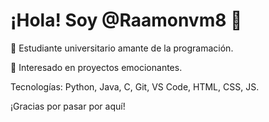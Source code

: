 # ¡Hola! Soy @Raamonvm8 👋

🌱 Estudiante universitario amante de la programación.

💼 Interesado en proyectos emocionantes.

Tecnologías: Python, Java, C, Git, VS Code, HTML, CSS, JS.

¡Gracias por pasar por aquí!
